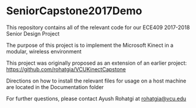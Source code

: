 # SeniorCapstone2017Demo

This repository contains all of the relevant code for our ECE409 2017-2018 Senior Design Project

The purpose of this project is to implement the Microsoft Kinect in a modular, wireless environment

This project was originally proposed as an extension of an earlier project: https://github.com/rohatgia/VCUKinectCapstone

Directions on how to install the relevant files for usage on a host machine are located in the Documentation folder

For further questions, please contact Ayush Rohatgi at rohatgia@vcu.edu
